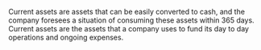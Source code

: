 Current assets are assets that can be easily converted to cash, and the company foresees a situation of consuming these assets within 365 days. Current assets are the assets that a company uses to fund its day to day operations and ongoing expenses.